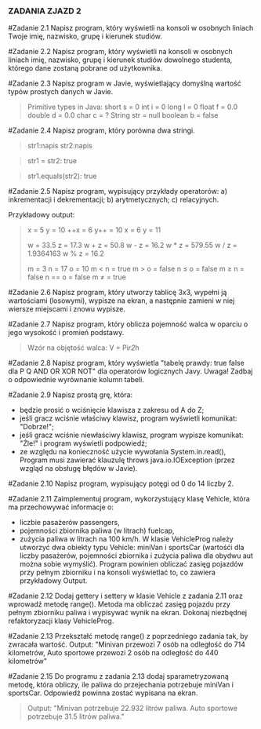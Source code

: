 ### ZADANIA ZJAZD 2

#Zadanie 2.1
Napisz program, który wyświetli na konsoli w osobnych liniach Twoje imię, nazwisko, grupę i kierunek studiów.

#Zadanie 2.2
Napisz program, który wyświetli na konsoli w osobnych liniach imię, nazwisko, grupę i kierunek studiów dowolnego studenta,
którego dane zostaną pobrane od użytkownika.

#Zadanie 2.3
Napisz program w Javie, wyświetlający domyślną wartość typów prostych danych w Javie.

>Primitive types in Java:
>short s = 0
>int i = 0
>long l = 0
>float f = 0.0
>double d = 0.0
>char c = ?
>String str = null
>boolean b = false

#Zadanie 2.4
Napisz program, który porówna dwa stringi.

>str1:napis
>str2:napis

>str1 = str2: true

>str1.equals(str2): true

#Zadanie 2.5
Napisz program, wypisujący przykłady operatorów:
a) inkrementacji i dekrementacji;
b) arytmetycznych;
c) relacyjnych.

Przykładowy output:
>x = 5
>y = 10
>++x = 6
>y++ = 10
>x = 6
>y = 11
>
>w = 33.5
>z = 17.3
>w + z = 50.8
>w - z = 16.2
>w * z = 579.55
>w / z = 1.9364163
>w % z = 16.2
>
>m = 3
>n = 17
>o = 10
>m < n = true
>m > o = false
>n ≤ o = false
>m ≥ n = false
>n == o = false
>m ≠ = true

#Zadanie 2.6
Napisz program, który utworzy tablicę 3x3, wypełni ją wartościami (losowymi), wypisze na ekran, a następnie zamieni w niej wiersze miejscami i znowu wypisze.

#Zadanie 2.7
Napisz program, który oblicza pojemność walca w oparciu o jego wysokość i promień podstawy.

>Wzór na objętość walca: V = Pi*r2*h

#Zadanie 2.8
Napisz program, który wyświetla "tabelę prawdy: true false dla P Q AND OR XOR NOT" dla operatorów logicznych Javy.
Uwaga! Zadbaj o odpowiednie wyrównanie kolumn tabeli.

#Zadanie 2.9
Napisz prostą grę, która:
- będzie prosić o wciśnięcie klawisza z zakresu od A do Z;
- jeśli gracz wciśnie właściwy klawisz, program wyświetli komunikat: "Dobrze!";
- jeśli gracz wciśnie niewłaściwy klawisz, program wypisze komunikat: "Źle!" i program wyświetli podpowiedź;
- ze względu na konieczność użycie wywołania System.in.read(),
Program musi zawierać klauzulę throws java.io.IOException (przez wzgląd na obsługę błędów w Javie).

#Zadanie 2.10
Napisz program, wypisujący potęgi od 0 do 14 liczby 2.

#Zadanie 2.11
Zaimplementuj program, wykorzystujący klasę Vehicle, która ma przechowywać informacje o:
- liczbie pasażerów passengers,
- pojemności zbiornika paliwa (w litrach) fuelcap,
- zużycia paliwa w litrach na 100 km/h.
W klasie VehicleProg należy utworzyć dwa obiekty typu Vehicle:
miniVan i sportsCar (wartośći dla liczby pasażerów, pojemności zbiornika i zużycia paliwa dla obydwu aut można sobie wymyślić).
Program powinien obliczać zasięg pojazdów przy pełnym zbiorniku i na konsoli wyświetlać to, co zawiera przykładowy Output.

#Zadanie 2.12
Dodaj gettery i settery w klasie Vehicle z zadania 2.11 oraz wprowadź metodę range().
Metoda ma obliczać zasięg pojazdu przy pełnym zbiorniku paliwa i wypisywać wynik na ekran.
Dokonaj niezbędnej refaktoryzacji klasy VehicleProg.

#Zadanie 2.13
Przekształć metodę range() z poprzedniego zadania tak, by zwracała wartość.
Output: "Minivan przewozi 7 osób na odległość do 714 kilometrów, Auto sportowe przewozi 2 osób na odległość do 440 kilometrów"

#Zadanie 2.15
Do programu z zadania 2.13 dodaj sparametryzowaną metodę, która obliczy, ile paliwa do przejechania potrzebuje miniVan i sportsCar.
Odpowiedź powinna zostać wypisana na ekran.
>Output: "Minivan potrzebuje 22.932 litrów paliwa. Auto sportowe potrzebuje 31.5 litrów paliwa." 
